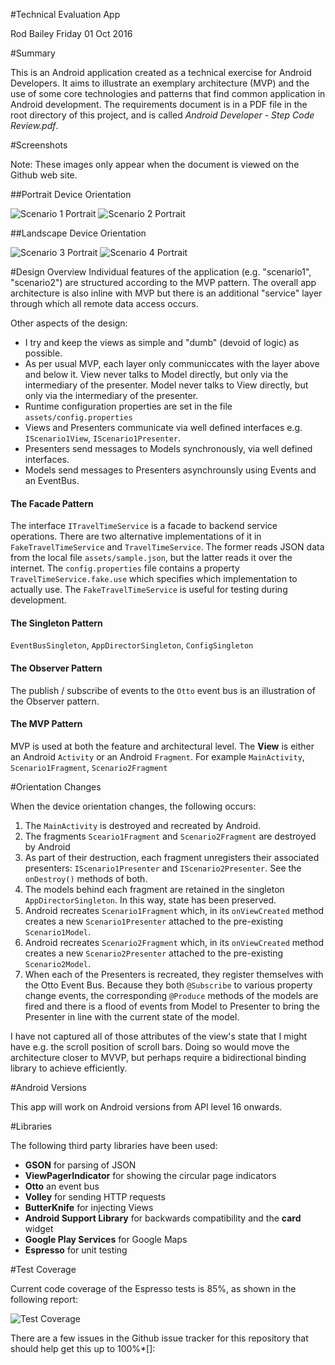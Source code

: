 #Technical Evaluation App

Rod Bailey
Friday 01 Oct 2016

#Summary

This is an Android application created as a technical exercise for Android Developers. It aims to illustrate an exemplary architecture (MVP) and the use of some core technologies and patterns that find common application in Android development. The requirements document is in a PDF file in the root directory of this project, and is called *Android Developer - Step Code Review.pdf*.

#Screenshots

Note: These images only appear when the document is viewed on the Github web site.

##Portrait Device Orientation

![Scenario 1 Portrait](/doc/scenario_1_portrait.png) ![Scenario 2 Portrait](/doc/scenario_2_portrait.png)

##Landscape Device Orientation

![Scenario 3 Portrait](/doc/scenario_1_landscape.png) ![Scenario 4 Portrait](/doc/scenario_2_landscape.png)

#Design Overview
Individual features of the application (e.g. "scenario1", "scenario2") are structured according to the MVP pattern. The overall app architecture is also inline with MVP but there is an additional "service" layer through which all remote data access occurs.

Other aspects of the design:

- I try and keep the views as simple and "dumb" (devoid of logic) as possible.
- As per usual MVP, each layer only communiccates with the layer above and below it. View never talks to Model directly, but only via the intermediary of the presenter. Model never talks to View directly, but only via the intermediary of the presenter.
- Runtime configuration properties are set in the file `assets/config.properties`
- Views and Presenters communicate via well defined interfaces e.g. `IScenario1View`, `IScenario1Presenter`.
- Presenters send messages to Models synchronously, via well defined interfaces. 
- Models send messages to Presenters asynchrounsly using Events and an EventBus.

#### The Facade Pattern

The interface `ITravelTimeService` is a facade to backend service operations. There are two alternative implementations of it in `FakeTravelTimeService` and `TravelTimeService`. The former reads JSON data from the local file `assets/sample.json`, but the latter reads it over the internet. The `config.properties` file contains a property `TravelTimeService.fake.use` which specifies which implementation to actually use. The `FakeTravelTimeService` is useful for testing during development.

#### The Singleton Pattern

`EventBusSingleton`, `AppDirectorSingleton`, `ConfigSingleton`

#### The Observer Pattern

The publish / subscribe of events to the `Otto` event bus is an illustration of the Observer pattern.

#### The MVP Pattern

MVP is used at both the feature and architectural level. The **View** is either an Android `Activity` or an Android `Fragment`. For example `MainActivity`, `Scenario1Fragment`, `Scenario2Fragment`

#Orientation Changes

When the device orientation changes, the following occurs:
1. The `MainActivity` is destroyed and recreated by Android.
2. The fragments `Sceario1Fragment` and `Scenario2Fragment` are destroyed by Android
3. As part of their destruction, each fragment unregisters their associated presenters: `IScenario1Presenter` and `IScenario2Presenter`. See the `onDestroy()` methods of both.
4. The models behind each fragment are retained in the singleton `AppDirectorSingleton`. In this way, state has been preserved.
5. Android recreates `Scenario1Fragment` which, in its `onViewCreated` method creates a new `Scenario1Presenter` attached to the pre-existing `Scenario1Model`.
6. Android recreates `Scenario2Fragment` which, in its `onViewCreated` method creates a new `Scenario2Presenter` attached to the pre-existing `Scenario2Model`.
7. When each of the Presenters is recreated, they register themselves with the Otto Event Bus. Because they both `@Subscribe` to various property change events, the corresponding `@Produce` methods of the models are fired and there is a flood of events from Model to Presenter to bring the Presenter in line with the current state of the model.

I have not captured all of those attributes of the view's state that I might have e.g. the scroll position of scroll bars. Doing so would move the architecture closer to MVVP, but perhaps require a bidirectional binding library to achieve efficiently.

#Android Versions

This app will work on Android versions from API level 16 onwards.

#Libraries

The following third party libraries have been used:

- **GSON** for parsing of JSON
- **ViewPagerIndicator** for showing the circular page indicators
- **Otto** an event bus
- **Volley** for sending HTTP requests
- **ButterKnife** for injecting Views
- **Android Support Library** for backwards compatibility and the **card** widget
- **Google Play Services** for Google Maps
- **Espresso** for unit testing

#Test Coverage

Current code coverage of the Espresso tests is 85%, as shown in the following report:

![Test Coverage](/doc/espresso-test-coverage.png)

There are a few issues in the Github issue tracker for this repository that should help get this up to 100%*[]: 

